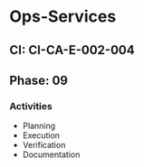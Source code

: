 # Ops-Services

## CI: CI-CA-E-002-004
## Phase: 09

### Activities
- Planning
- Execution
- Verification
- Documentation
